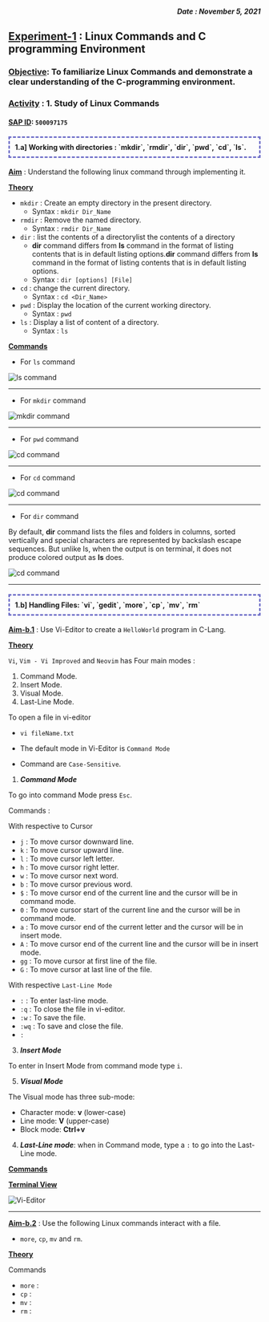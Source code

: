 <h5 align="right">Date : November 5, 2021 </h5>

## <u>Experiment-1</u> : Linux Commands and C programming Environment

### <u>Objective</u>: To familiarize Linux Commands and demonstrate a clear understanding of the C-programming environment.

### <u>Activity</u> : 1. Study of Linux Commands

#### <u>SAP ID</u>: `500097175`

<h4 style="border: 3px; border-color: #6f6fc8; border-style: dashed; padding:10px;"> 1.a] Working with directories : `mkdir`, `rmdir`, `dir`, `pwd`, `cd`, `ls`.</h4>


**<u>Aim</u>** : Understand the following linux command through implementing it.

**<u>Theory</u>**
- `mkdir` : Create an empty directory in the present directory.
	- Syntax : `mkdir Dir_Name`
- `rmdir` : Remove the named directory.
	- Syntax : `rmdir Dir_Name`
- `dir` : list the contents of a directorylist the contents of a directory
	- **dir** command differs from **ls** command in the format of listing contents that is in default listing options.**dir** command differs from **ls** command in the format of listing contents that is in default listing options.
	- Syntax : `dir [options] [File]`
- `cd` : change the current directory.
	- Syntax : `cd <Dir_Name>`
- `pwd` : Display the location of the current working directory.
	- Syntax : `pwd`
- `ls` : Display a list of content of a directory.
	- Syntax : `ls`

**<u>Commands</u>**


- For `ls` command

![ls command](../../../assets/images/ppl_lab/ls_command.png)

---

- For `mkdir` command

![mkdir command](../../../assets/images/ppl_lab/mkdir_command.png)

---

- For  `pwd` command

![cd command](../../../assets/images/ppl_lab/pwd_command.png)

---

- For `cd` command

![cd command](../../../assets/images/ppl_lab/cd_command.png)

---

- For `dir` command

By default, **dir** command lists the files and folders in columns, sorted vertically and special characters are represented by backslash escape sequences. But unlike ls, when the output is on terminal, it does not produce colored output as **ls** does.

![cd command](../../../assets/images/ppl_lab/dir_command.png)

---

<h4 style="border: 3px; border-color: #6f6fc8; border-style: dashed; padding:10px;">1.b] Handling Files: `vi`, `gedit`, `more`, `cp`, `mv`, `rm`</h4>

**<u>Aim-b.1</u>** :  Use Vi-Editor to create a `HelloWorld` program in C-Lang.

**<u>Theory</u>**

`Vi`, `Vim - Vi Improved` and `Neovim` has Four main modes : 

1. Command Mode.
2. Insert Mode.
3. Visual Mode.
4. Last-Line Mode.

To open a file in vi-editor
- `vi fileName.txt`


- The default mode in Vi-Editor is `Command Mode`
- Command are `Case-Sensitive`.


1. **_Command Mode_**

To go into command Mode press `Esc`.

Commands :

With respective to Cursor

- `j` : To move cursor downward line.
- `k` : To move cursor upward line.
- `l` : To move cursor left letter.
- `h` : To move cursor right letter.
- `w` : To move cursor next word.
- `b` : To move cursor previous word.
- `$` : To move cursor end of the current line and the cursor will be in command mode.
- `0` : To move cursor start of the current line and the cursor will be in command mode.
- `a` : To move cursor end of the current letter and the cursor will be in insert mode.
- `A` : To move cursor end of the current line and the cursor will be in insert mode.
- `gg` : To move cursor at first line of the file.
- `G` : To move cursor at last line of the file.


With respective `Last-Line Mode`

- `:` : To enter last-line mode.
- `:q` : To close the file in vi-editor.
- `:w` : To save the file.
- `:wq` : To save and close the file.
- `:`

3. **_Insert Mode_**

To enter in Insert Mode from command mode type `i`.

5. **_Visual Mode_**

The Visual mode has three sub-mode:
- Character mode: **v** (lower-case)
- Line mode: **V** (upper-case)
- Block mode: **Ctrl+v**

4. **_Last-Line mode_**: when in Command mode, type a `:` to go into the Last-Line mode.

**<u>Commands</u>**


**<u>Terminal View</u>**

![Vi-Editor](../../../assets/images/ppl_lab/HelloWorld-C.png)

---

**<u>Aim-b.2</u>** : Use the following Linux commands interact with a file.
- `more`, `cp`, `mv` and `rm`.


**<u>Theory</u>**

Commands

- `more` :
- `cp` : 
- `mv` : 
- `rm` : 

